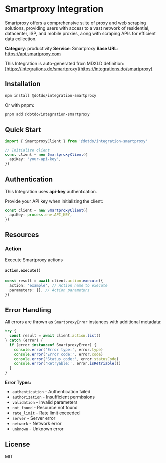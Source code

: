 # Smartproxy Integration

Smartproxy offers a comprehensive suite of proxy and web scraping solutions, providing users with access to a vast network of residential, datacenter, ISP, and mobile proxies, along with scraping APIs for efficient data collection.

**Category**: productivity
**Service**: Smartproxy
**Base URL**: https://api.smartproxy.com

This Integration is auto-generated from MDXLD definition: [https://integrations.do/smartproxy](https://integrations.do/smartproxy)

## Installation

```bash
npm install @dotdo/integration-smartproxy
```

Or with pnpm:

```bash
pnpm add @dotdo/integration-smartproxy
```

## Quick Start

```typescript
import { SmartproxyClient } from '@dotdo/integration-smartproxy'

// Initialize client
const client = new SmartproxyClient({
  apiKey: 'your-api-key',
})
```

## Authentication

This Integration uses **api-key** authentication.

Provide your API key when initializing the client:

```typescript
const client = new SmartproxyClient({
  apiKey: process.env.API_KEY,
})
```

## Resources

### Action

Execute Smartproxy actions

#### `action.execute()`

```typescript
const result = await client.action.execute({
  action: 'example', // Action name to execute
  parameters: {}, // Action parameters
})
```

## Error Handling

All errors are thrown as `SmartproxyError` instances with additional metadata:

```typescript
try {
  const result = await client.action.list()
} catch (error) {
  if (error instanceof SmartproxyError) {
    console.error('Error type:', error.type)
    console.error('Error code:', error.code)
    console.error('Status code:', error.statusCode)
    console.error('Retryable:', error.isRetriable())
  }
}
```

**Error Types:**

- `authentication` - Authentication failed
- `authorization` - Insufficient permissions
- `validation` - Invalid parameters
- `not_found` - Resource not found
- `rate_limit` - Rate limit exceeded
- `server` - Server error
- `network` - Network error
- `unknown` - Unknown error

## License

MIT

